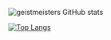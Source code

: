 ![geistmeisters GitHub stats](https://github-readme-stats.vercel.app/api?username=tomiesghost&show_icons=true&theme=radical)

[![Top Langs](https://github-readme-stats.vercel.app/api/top-langs/?username=tomiesghost&show_icons=true&theme=radical)](https://github.com/tomiesghost/github-readme-stats)
